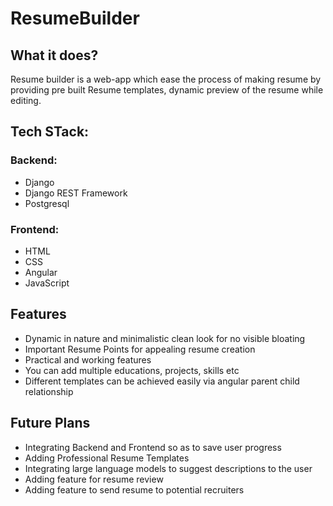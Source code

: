 # ResumeBuilder

## What it does?
Resume builder is a web-app which ease the process of making resume by providing pre built Resume templates, dynamic preview of the resume while editing.

## Tech STack:
### Backend:
- Django
- Django REST Framework
- Postgresql

### Frontend:
- HTML
- CSS
- Angular
- JavaScript

## Features
- Dynamic in nature and minimalistic clean look for no visible bloating
- Important Resume Points for appealing resume creation
- Practical and working features
- You can add multiple educations, projects, skills etc 
- Different templates can be achieved easily via angular parent child relationship


## Future Plans
- Integrating Backend and Frontend so as to save user progress
- Adding Professional Resume Templates
- Integrating large language models to suggest descriptions to the user
- Adding feature for resume review
- Adding feature to send resume to potential recruiters

